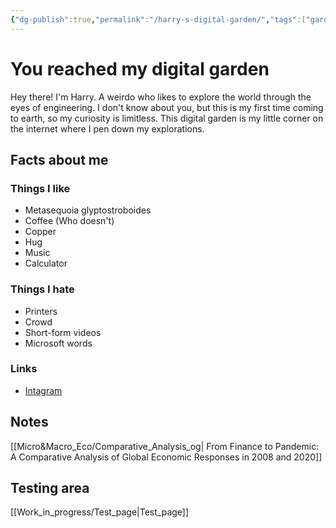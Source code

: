 ```yaml
---
{"dg-publish":true,"permalink":"/harry-s-digital-garden/","tags":["gardenEntry"]}
---
```






# You reached my digital garden
Hey there! I'm Harry. A weirdo who likes to explore the world through the eyes of engineering. I don't know about you, but this is my first time coming to earth, so my curiosity is limitless. This digital garden is my little corner on the internet where I pen down my explorations.

## Facts about me
### Things I like
- Metasequoia glyptostroboides
- Coffee (Who doesn't)
- Copper
- Hug
- Music
- Calculator

### Things I hate
- Printers
- Crowd
- Short-form videos
- Microsoft words

### Links
- [Intagram](https://instagram.com/nonaharry121?igshid=OGQ5ZDc2ODk2ZA==)


## Notes
[[Micro&Macro_Eco/Comparative_Analysis_og\| From Finance to Pandemic: A Comparative Analysis of Global Economic Responses in 2008 and 2020]]



## Testing area
[[Work_in_progress/Test_page\|Test_page]]




